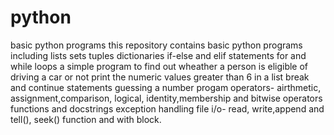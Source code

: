 # python
basic python programs
this repository contains basic python programs including
lists
sets
tuples
dictionaries
if-else and elif statements
for and while loops
a simple program to find out wheather a person is eligible of driving a car or not
print the numeric values greater than 6 in a list
break and continue statements
guessing a number progam
operators- airthmetic, assignment,comparison, logical, identity,membership and bitwise operators
functions and docstrings
exception handling
file i/o- read, write,append and tell(), seek() function and with block.

